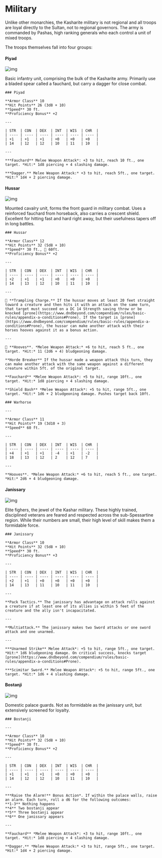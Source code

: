# Military
Unlike other monarchies, the Kasharite military is not regional and all troops are loyal directly to the Sultan, not to regional governors. The army is commanded by Pashas, high ranking generals who each control a unit of mixed troops.

The troops themselves fall into four groups:

#### Piyad

![img](piyad.png)

Basic infantry unit, comprising the bulk of the Kasharite army. Primarily use a bladed spear called a fauchard, but carry a dagger for close combat.

```statblock:5e
### Piyad

**Armor Class** 10
**Hit Points** 26 (3d8 + 10)
**Speed** 30 ft.
**Proficiency Bonus** +2

---

| STR  | CON  | DEX  | INT  | WIS  | CHR  |
| ---- | ---- | ---- | ---- | ---- | ---- |
| +1   | +1   | +1   | +0   | +0   | +0   |
| 14   | 12   | 12   | 10   | 11   | 10   |

---

***Fauchard** Melee Weapon Attack*: +3 to hit, reach 10 ft., one target. *Hit:* 1d8 piercing + 4 slashing damage.

***Dagger.** Melee Weapon Attack:* +3 to hit, reach 5ft., one target. *Hit:* 1d4 + 2 piercing damage.
```

#### Hussar

![img](hussar.png)

Mounted cavalry unit, forms the front guard in military combat. Uses a reinforced fauchard from horseback, also carries a crescent shield. Excellent for hitting fast and hard right away, but their usefulness tapers off in long battles.

```statblock:5e
### Hussar

**Armor Class** 12
**Hit Points** 32 (5d8 + 10)
**Speed** 30 ft., 🐎 60ft.
**Proficiency Bonus** +2

---

| STR  | CON  | DEX  | INT  | WIS  | CHR  |
| ---- | ---- | ---- | ---- | ---- | ---- |
| +2   | +1   | +1   | +0   | +0   | +0   |
| 14   | 13   | 12   | 10   | 11   | 10   |

---

🐎 **Trampling Charge.** If the hussar moves at least 20 feet straight toward a creature and then hits it with an attack on the same turn, that target must succeed on a DC 14 Strength saving throw or be knocked [prone](https://www.dndbeyond.com/compendium/rules/basic-rules/appendix-a-conditions#Prone). If the target is [prone](https://www.dndbeyond.com/compendium/rules/basic-rules/appendix-a-conditions#Prone), the hussar can make another attack with their horses hooves against it as a bonus action.

---

🐎 **Hooves**. *Melee Weapon Attack:* +6 to hit, reach 5 ft., one target. *Hit:* 11 (2d6 + 4) bludgeoning damage.

**Horde Breaker** If the hussar made a weapon attack this turn, they can make another attack with the same weapon against a different creature within 5ft. of the original target.

**Fauchard** *Melee Weapon Attack*: +5 to hit, range 10ft., one target. *Hit:* 1d8 piercing + 4 slashing damage.

**Shield Bash** *Melee Weapon Attack*: +5 to hit, range 5ft., one target. *Hit:* 1d6 + 2 bludgeoning damage. Pushes target back 10ft.

### Warhorse

---

**Armor Class** 11
**Hit Points** 19 (3d10 + 3)
**Speed** 60 ft.

---

| STR  | CON  | DEX  | INT  | WIS  | CHR  |
| ---- | ---- | ---- | ---- | ---- | ---- |
| +4   | +1   | +1   | -4   | +1   | -2   |
| 18   | 13   | 12   | 2    | 12   | 7    |

---

**Hooves**. *Melee Weapon Attack:* +6 to hit, reach 5 ft., one target. *Hit:* 2d6 + 4 bludgeoning damage.
```

#### Janissary

![img](janissary.png)

Elite fighers, the jewel of the Kashar military. These highly trained, disciplined veterans are feared and respected across the sub-Spessartine region. While their numbers are small, their high level of skill makes them a formidable force.

```statblock:5e
### Janissary

**Armor Class** 10
**Hit Points** 32 (5d8 + 10)
**Speed** 30 ft.
**Proficiency Bonus** +3

---

| STR  | CON  | DEX  | INT  | WIS  | CHR  |
| ---- | ---- | ---- | ---- | ---- | ---- |
| +2   | +1   | +0   | +0   | +0   | +0   |
| 14   | 13   | 11   | 10   | 11   | 10   |

---

**Pack Tactics.** The janissary has advantage on attack rolls against a creature if at least one of its allies is within 5 feet of the creature and the ally isn't incapacitated.

---

**Multiattack.** The janissary makes two Sword attacks or one sword attack and one unarmed.

---

***Unarmed Strike** Melee Attack*: +5 to hit, range 5ft., one target. *Hit:* 1d6 bludgeoning damage. On critical success, knocks target [prone](https://www.dndbeyond.com/compendium/rules/basic-rules/appendix-a-conditions#Prone).

***Scimitar Sword.** Melee Weapon Attack*: +5 to hit, range 5ft., one target. *Hit:* 1d6 + 4 slashing damage.
```

#### Bostanji

![img](bostanji.png)

Domestic palace guards. Not as formidable as the janissary unit, but extensively screened for loyalty.

```statblock:5e
### Bostanji

---

**Armor Class** 10
**Hit Points** 32 (5d8 + 10)
**Speed** 30 ft.
**Proficiency Bonus** +2

---

| STR  | CON  | DEX  | INT  | WIS  | CHR  |
| ---- | ---- | ---- | ---- | ---- | ---- |
| +1   | +1   | +1   | +0   | +0   | +0   |
| 14   | 12   | 12   | 10   | 11   | 10   |

---

***Raise the Alarm!** Bonus Action*. If within the palace walls, raise an alarm. Each turn, roll a d6 for the following outcomes: 
**1-3** Nothing happens
**4** Two bostanji appear
**5** Three bostanji appear
**6** One janissary appears

---

**Fauchard** *Melee Weapon Attack*: +3 to hit, range 10ft., one target. *Hit:* 1d8 piercing + 4 slashing damage.

**Dagger.** *Melee Weapon Attack:* +3 to hit, range 5ft., one target. *Hit:* 1d4 + 2 piercing damage.
```